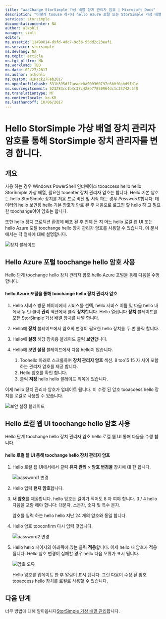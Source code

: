```yaml
---
title: "aaaChange StorSimple 가상 배열 장치 관리자 암호 | Microsoft Docs"
description: "어떻게 toouse 하거나 hello Azure 포털 또는 StorSimple 가상 배열 웹 UI toochange hello 장치 관리자 암호에 설명 합니다."
services: storsimple
documentationcenter: NA
author: alkohli
manager: timlt
editor: 
ms.assetid: 11490814-d9fd-4dc7-9c3b-55dd2c23eaf1
ms.service: storsimple
ms.devlang: NA
ms.topic: article
ms.tgt_pltfrm: NA
ms.workload: TBD
ms.date: 02/27/2017
ms.author: alkohli
ms.custom: H1Hack27Feb2017
ms.openlocfilehash: 531b395df7aeade0a909360797c6b0f0abd9fd1e
ms.sourcegitcommit: 523283cc1b3c37c428e77850964dc1c33742c5f0
ms.translationtype: MT
ms.contentlocale: ko-KR
ms.lasthandoff: 10/06/2017
---
```

# <a name="change-hello-storsimple-virtual-array-device-administrator-password-via-storsimple-device-manager"></a>Hello StorSimple 가상 배열 장치 관리자 암호를 통해 StorSimple 장치 관리자를 변경 합니다.

## <a name="overview"></a>개요

사용 하는 경우 Windows PowerShell 인터페이스 tooaccess hello hello StorSimple 가상 배열, 필요한 tooenter 장치 관리자 암호는 합니다. Hello 기본 암호는 hello StorSimple 장치를 처음 프로 비전 및 시작 하는 경우 *Password1*합니다. 데이터의 hello 보안용 hello 기본 암호가 만료 된 후 처음으로 로그인 할 hello 하 고 필요한 toochange이이 암호는 합니다.

또한 hello 장치 프로덕션 환경에 배포 된 후 언제 든 지 어느 hello 로컬 웹 UI 또는 hello Azure 포털 toochange hello 장치 관리자 암호를 사용할 수 있습니다. 이 문서에서는 각 절차에 대해 설명합니다.

 ![장치 블레이드](./media/storsimple-virtual-array-change-device-admin-password/ova-devices-blade.png)

## <a name="use-hello-azure-portal-toochange-hello-password"></a>Hello Azure 포털 toochange hello 암호 사용

Hello 단계 toochange hello 장치 관리자 암호 hello Azure 포털을 통해 다음을 수행 합니다.

#### <a name="toochange-hello-device-administrator-password-via-hello-azure-portal"></a>hello Azure 포털을 통해 toochange hello 장치 관리자 암호

1. Hello 서비스 방문 페이지에서 서비스를 선택, hello 서비스 이름 및 다음 hello 내에서 두 번 클릭 **관리** 섹션에서 클릭 **장치**합니다. Hello 열립니다 **장치** 블레이드를 모든 StorSimple 가상 배열 장치를 나열 합니다.

2. Hello에 **장치** 블레이드에서 암호의 변경이 필요한 hello 장치를 두 번 클릭 합니다.

3. Hello에 **설정** 해당 장치용 블레이드 클릭 **보안**합니다.

4. Hello에 **보안 설정** 블레이드에서 다음 hello지 않습니다.
   
   1. Toohello 아래로 스크롤하여 **장치 관리자 암호** 섹션. 8 too15 15 자 사이 포함 하는 관리자 암호를 제공 합니다.
   2. Hello 암호를 확인 합니다.
   3. 클릭 **저장** hello hello 블레이드 위쪽에 있습니다.

이제 hello 장치 관리자 암호가 업데이트 됩니다. 이 수정 된 암호 tooaccess hello 장치를 로컬로 사용할 수 있습니다.

![보안 설정 블레이드](./media/storsimple-virtual-array-change-device-admin-password/ova-change-device-pwd.png)

## <a name="use-hello-local-web-ui-toochange-hello-password"></a>Hello 로컬 웹 UI toochange hello 암호 사용

Hello 단계 toochange hello 장치 관리자 암호 hello 로컬 웹 UI 통해 다음을 수행 합니다.

#### <a name="toochange-hello-device-administrator-password-via-hello-local-web-ui"></a>hello 로컬 웹 UI 통해 toochange hello 장치 관리자 암호

1. Hello 로컬 웹 UI에서에서 클릭 **유지 관리** > **암호 변경을** 장치에 대 한 합니다.
   
    ![password1 변경](./media/storsimple-virtual-array-change-device-admin-password/image40.png)
2. Hello 입력 **현재 암호**합니다.
3. **새 암호**를 제공합니다. hello 암호는 길이가 적어도 8 자 여야 합니다. 3 / 4 hello 다음을 포함 해야 합니다: 대문자, 소문자, 숫자 및 특수 문자.
   
    암호를 입력 하는 hello hello 지난 24 개의 암호와 동일 합니다.
4. Hello 암호 tooconfirm 다시 입력 것입니다.
   
    ![password2 변경](./media/storsimple-virtual-array-change-device-admin-password/image41.png)
5. Hello hello 페이지의 아래쪽에 있는 클릭 **적용**합니다. 이제 hello 새 암호가 적용 됩니다. Hello 암호 변경이 실패할 경우 hello 다음 오류가 표시 됩니다.
   
    ![암호 오류](./media/storsimple-virtual-array-change-device-admin-password/image42.png)
   
    Hello 암호를 업데이트 한 후 알림이 표시 됩니다. 그런 다음이 수정 된 암호 tooaccess hello 장치를 로컬로 사용할 수 있습니다.


## <a name="next-steps"></a>다음 단계
너무 방법에 대해 알아봅니다[StorSimple 가상 배열 관리](storsimple-ova-web-ui-admin.md)합니다.

